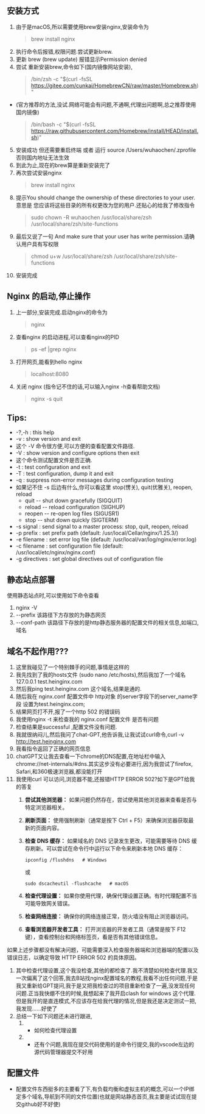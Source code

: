 ## 安装方式
1. 由于是macOS,所以需要使用brew安装nginx,安装命令为
    >   brew install nginx
2. 执行命令后报错,权限问题.尝试更新brew.
3. 更新 brew (brew update) 报错显示Permission denied
4. 尝试 重新安装brew,命令如下(国内镜像网站安装),
    >   /bin/zsh -c "$(curl -fsSL https://gitee.com/cunkai/HomebrewCN/raw/master/Homebrew.sh)"
- (官方推荐的方法,没试.网络可能会有问题,不通啊,代理出问题啊,总之推荐使用国内镜像)
    >   /bin/bash -c "$(curl -fsSL https://raw.githubusercontent.com/Homebrew/install/HEAD/install.sh)"
5. 安装成功 但还需要重启终端 或者 运行 source /Users/wuhaochen/.zprofile   否则国内地址无法生效
6. 到此为止,现在的brew算是重新安装完了
7. 再次尝试安装nginx
   >    brew install nginx
8. 提示You should change the ownership of these directories to your user.意思是 您应该将这些目录的所有权更改为您的用户.还贴心的给我了修改指令 
   >    sudo chown -R wuhaochen /usr/local/share/zsh /usr/local/share/zsh/site-functions
9. 最后又说了一句 And make sure that your user has write permission.请确认用户具有写权限
    >   chmod u+w /usr/local/share/zsh /usr/local/share/zsh/site-functions
10. 安装完成

## Nginx 的启动,停止操作
1. 上一部分,安装完成.启动nginx的命令为
   > nginx
2. 查看nginx 的启动进程,可以查看nginx的PID
   > ps -ef |grep nginx
3. 打开网页,能看到hello nginx 
   > localhost:8080
4. 关闭 nginx (指令记不住的话,可以输入nginx -h查看帮助文档)
   > nginx -s quit 
## Tips: 
   - -?,-h         : this help
   - -v            : show version and exit
   - 这个 -V 命令很方便,可以方便的查看配置文件路径.
   - -V            : show version and configure options then exit 
   - 这个命令测试配置文件是否正确.
   - -t            : test configuration and exit
   - -T            : test configuration, dump it and exit
   - -q            : suppress non-error messages during configuration testing
   - 如果记不住 -s 后边有什么,你可以看这里 stop(愣关), quit(优雅关), reopen, reload
     - quit    -- shut down gracefully (SIGQUIT)
     - reload  -- reload configuration (SIGHUP)
     - reopen  -- re-open log files (SIGUSR1)
     - stop    -- shut down quickly (SIGTERM)
   - -s signal     : send signal to a master process: stop, quit, reopen, reload
   - -p prefix     : set prefix path (default: /usr/local/Cellar/nginx/1.25.3/)
   - -e filename   : set error log file (default: /usr/local/var/log/nginx/error.log)
   - -c filename   : set configuration file (default: /usr/local/etc/nginx/nginx.conf)
   - -g directives : set global directives out of configuration file
## 静态站点部署
使用静态站点时,可以使用如下命令查看
1. nginx -V 
1. --prefix 该路径下方存放的为静态网页
1. --conf-path 该路径下存放的是http静态服务器的配置文件的相关信息,如端口,域名
## 域名不起作用???
1. 这里我碰见了一个特别棘手的问题,事情是这样的
1. 我先找到了我的hosts文件 (sudo nano /etc/hosts),然后我加了一个域名 127.0.0.1 test.heinginx.com
1. 然后我ping test.heinginx.com 这个域名,结果是通的.
1. 随后我在 nginx.conf 配置文件中 http对象 的server字段下的server_name字段 设置为test.heinginx.com;
1. 结果网页打不开,报了一个http 502 的错误码
1. 我使用nginx -t 来检查我的 nginx.conf 配置文件 是否有问题
1. 检查结果是successful ,配置文件没有问题.
1. 我就很纳闷儿,然后我问了chat-GPT,他告诉我,让我试试curl命令,curl -v http://test.heinginx.com 
1. 我看指令返回了正确的网页信息
1. chatGPT又让我去查看一下chrome的DNS配置,在地址栏中输入chrome://net-internals/#dns.其实这步没有必要进行,因为我尝试了firefox, Safari,和360极速浏览器,都没能打开
2. 我使用curl 可以访问,浏览器不能,还报错HTTP ERROR 502?如下是GPT给我的答复
      1.  **尝试其他浏览器：** 如果问题仍然存在，尝试使用其他浏览器来查看是否与特定浏览器相关。
          
      2.  **刷新页面：** 使用强制刷新（通常是按下 Ctrl + F5）来确保浏览器获取最新的页面内容。
          
      3.  **检查 DNS 缓存：** 如果域名的 DNS 记录发生更改，可能需要等待 DNS 缓存刷新。可以尝试在命令行中运行以下命令来刷新本地 DNS 缓存：
          
          `ipconfig /flushdns   # Windows`
          
          或
          
          `sudo dscacheutil -flushcache   # macOS`
          
      4.  **检查代理设置：** 如果你使用代理，确保代理设置正确。有时代理配置不当可能导致网关错误。
          
      5.  **检查网络连接：** 确保你的网络连接正常，防火墙没有阻止浏览器访问。
          
      6.  **查看浏览器开发者工具：** 打开浏览器的开发者工具（通常是按下 F12 键），查看控制台和网络标签页，看是否有其他错误信息。
    

如果上述步骤都没有解决问题，可能需要深入检查服务器端和浏览器端的配置以及错误日志，以确定导致 HTTP ERROR 502 的具体原因。
 1. 其中检查代理设置,这个我没检查,其他的都检查了.我不清楚如何检查代理.我又一次偏离了这个回答,我去B站找nginx配置域名的教程,我看不出任何问题,于是我又重新给GPT提问,我于是又把我检查过的项目重新检查了一遍,没发现任何问题.正当我快绷不住的时候,我想起来了我开启clash for windows 这个代理.但是我开的是直连模式,不应该存在给我代理的情况,但是我还是决定测试一把,我发现......好使了
 2. 总结一下如下问题还未进行跟进,
    1. - 如何检查代理设置
    2. - 还有个问题,我现在提交代码使用的是命令行提交,我的vscode左边的源代码管理器提交不好用
## 配置文件
 - 配置文件东西挺多的主要看了下,有负载均衡和虚拟主机的概念,可以一个IP绑定多个域名,导航到不同的文件位置(也就是网站静态首页,我主要是试试现在提交github好不好使)